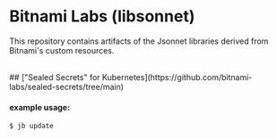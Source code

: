 # Bitnami Labs (libsonnet)

This repository contains artifacts of the Jsonnet libraries derived from Bitnami's custom resources.

<br/>
## ["Sealed Secrets" for Kubernetes](https://github.com/bitnami-labs/sealed-secrets/tree/main)

#### example usage:
``` shell
$ jb update
```
